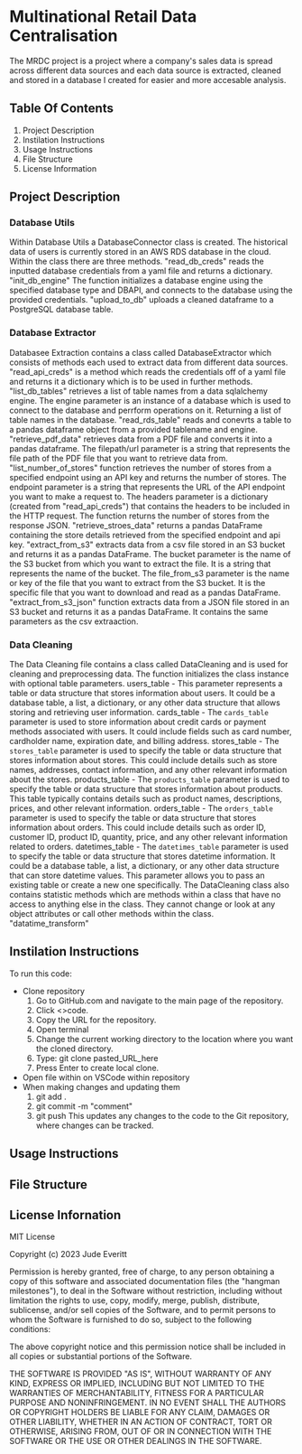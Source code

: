 # Multinational Retail Data Centralisation
The MRDC project is a project where a company's sales data is spread across different data sources and each data source is extracted, cleaned and stored in a database I created for easier and more accesable analysis. 

## Table Of Contents

1. Project Description
2. Instilation Instructions
3. Usage Instructions
4. File Structure
5. License Information

## Project Description
### Database Utils

Within Database Utils a DatabaseConnector class is created. The historical data of users is currently stored in an AWS RDS database in the cloud. Within the class there are three methods. "read_db_creds" reads the inputted database credentials from a yaml file and returns a dictionary. "init_db_engine" The function initializes a database engine using the specified database type and DBAPI, and connects to the database using the provided credentials. "upload_to_db" uploads a cleaned dataframe to a PostgreSQL database table. 

### Database Extractor

Databasee Extraction contains a class called DatabaseExtractor which consists of methods each used to extract data from different data sources. "read_api_creds" is a method which reads the credentials off of a yaml file and returns it a dictionary which is to be used in further methods. "list_db_tables" retrieves a list of table names from a data sqlalchemy engine. The engine parameter is an instance of a database which is used to connect to the database and perrform operations on it. Returning a list of table names in the database. "read_rds_table" reads and conevrts a table to a pandas dataframe object from a provided tablename and engine. "retrieve_pdf_data" retrieves data from a PDF file and converts it into a pandas dataframe. The filepath/url parameter is a string that represents the file path of the PDF file that you want to retrieve data from. "list_number_of_stores" function retrieves the number of stores from a specified endpoint using an API key and returns the number of stores. The endpoint parameter is a string that represents the URL of the API endpoint you want to make a request to. The headers parameter is a dictionary (created from "read_api_creds") that contains the headers to be included in the HTTP request. The function returns the number of stores from the response JSON. "retrieve_stroes_data" returns a pandas DataFrame containing the store details retrieved from the specified endpoint and api key. "extract_from_s3" extracts data from a csv file stored in an S3 bucket and returns it as a pandas DataFrame. The bucket parameter is the name of the S3 bucket from which you want to extract the file. It is a string that represents the name of the bucket. The file_from_s3 parameter is the name or key of the file that you want to extract from the S3 bucket. It is the specific file that you want to download and read as a pandas DataFrame. "extract_from_s3_json" function extracts data from a JSON file stored in an S3 bucket and returns it as a pandas DataFrame. It contains the same parameters as the csv extraaction. 

### Data Cleaning

The Data Cleaning file contains a class called DataCleaning and is used for cleaning and preprocessing data. The function initializes the class instance with optional table parameters.
        users_table - This parameter represents a table or data structure that stores information
        about users. It could be a database table, a list, a dictionary, or any other data structure
        that allows storing and retrieving user information.
        cards_table - The `cards_table` parameter is used to store information about credit cards
        or payment methods associated with users. It could include fields such as card number,
        cardholder name, expiration date, and billing address.
        stores_table - The `stores_table` parameter is used to specify the table or data
        structure that stores information about stores. This could include details such as store names,
        addresses, contact information, and any other relevant information about the stores.
        products_table - The `products_table` parameter is used to specify the table or data
        structure that stores information about products. This table typically contains details such as
        product names, descriptions, prices, and other relevant information.
        orders_table - The `orders_table` parameter is used to specify the table or data
        structure that stores information about orders. This could include details such as order ID,
        customer ID, product ID, quantity, price, and any other relevant information related to orders.
        datetimes_table - The `datetimes_table` parameter is used to specify the table or data
        structure that stores datetime information. It could be a database table, a list, a dictionary,
        or any other data structure that can store datetime values. This parameter allows you to pass an
        existing table or create a new one specifically.
The DataCleaning class also contains statistic methods which are methods within a class that have no access to anything else in the class. They cannot change or look at any object attributes or call other methods within the class.
        "datatime_transform" 

## Instilation Instructions

To run this code:
- Clone repository
  1. Go to GitHub.com and navigate to the main page of the repository.
  2. Click <>code.
  3. Copy the URL for the repository.
  4. Open terminal
  5. Change the current working directory to the location where you want the cloned directory.
  6. Type: git clone pasted_URL_here
  7. Press Enter to create local clone.
- Open file within on VSCode within repository
- When making changes and updating them
  1. git add .
  2. git commit -m "comment"
  3. git push
     This updates any changes to the code to the Git repository, where changes can be tracked.

## Usage Instructions

## File Structure 

## License Infornation

MIT License

Copyright (c) 2023 Jude Everitt

Permission is hereby granted, free of charge, to any person obtaining a copy
of this software and associated documentation files (the "hangman milestones"), to deal
in the Software without restriction, including without limitation the rights
to use, copy, modify, merge, publish, distribute, sublicense, and/or sell
copies of the Software, and to permit persons to whom the Software is
furnished to do so, subject to the following conditions:

The above copyright notice and this permission notice shall be included in all
copies or substantial portions of the Software.

THE SOFTWARE IS PROVIDED "AS IS", WITHOUT WARRANTY OF ANY KIND, EXPRESS OR
IMPLIED, INCLUDING BUT NOT LIMITED TO THE WARRANTIES OF MERCHANTABILITY,
FITNESS FOR A PARTICULAR PURPOSE AND NONINFRINGEMENT. IN NO EVENT SHALL THE
AUTHORS OR COPYRIGHT HOLDERS BE LIABLE FOR ANY CLAIM, DAMAGES OR OTHER
LIABILITY, WHETHER IN AN ACTION OF CONTRACT, TORT OR OTHERWISE, ARISING FROM,
OUT OF OR IN CONNECTION WITH THE SOFTWARE OR THE USE OR OTHER DEALINGS IN THE
SOFTWARE.
